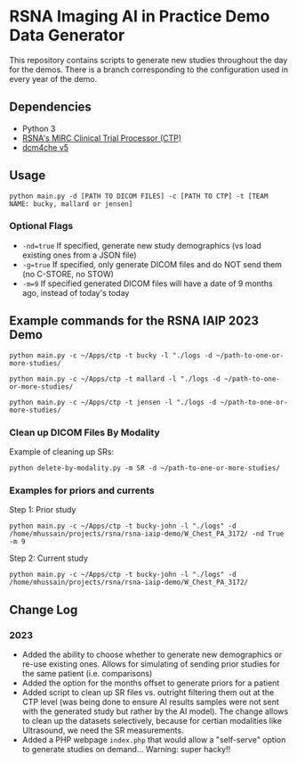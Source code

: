 # RSNA Imaging AI in Practice Demo Data Generator
This repository contains scripts to generate new studies throughout the day for the demos. There is a branch corresponding to the configuration used in every year of the demo.

## Dependencies
* Python 3
* [RSNA's MIRC Clinical Trial Processor (CTP)](https://mircwiki.rsna.org/index.php?title=MIRC_CTP)
* [dcm4che v5](https://sourceforge.net/projects/dcm4che/files/dcm4che3/)

## Usage
```python main.py -d [PATH TO DICOM FILES] -c [PATH TO CTP] -t [TEAM NAME: bucky, mallard or jensen]```

### Optional Flags
  * `-nd=true` If specified, generate new study demographics (vs load existing ones from a JSON file)
  * `-g=true` If specified, only generate DICOM files and do NOT send them (no C-STORE, no STOW)
  * `-m=9` If specified generated DICOM files will have a date of 9 months ago, instead of today's today

## Example commands for the RSNA IAIP 2023 Demo

```buildoutcfg
python main.py -c ~/Apps/ctp -t bucky -l "./logs -d ~/path-to-one-or-more-studies/

python main.py -c ~/Apps/ctp -t mallard -l "./logs -d ~/path-to-one-or-more-studies/

python main.py -c ~/Apps/ctp -t jensen -l "./logs -d ~/path-to-one-or-more-studies/
```

### Clean up DICOM Files By Modality
Example of cleaning up SRs:
```
python delete-by-modality.py -m SR -d ~/path-to-one-or-more-studies/
```

### Examples for priors and currents
Step 1: Prior study
```commandline
python main.py -c ~/Apps/ctp -t bucky-john -l "./logs" -d /home/mhussain/projects/rsna/rsna-iaip-demo/W_Chest_PA_3172/ -nd True -m 9
```

Step 2: Current study
```commandline
python main.py -c ~/Apps/ctp -t bucky-john -l "./logs" -d /home/mhussain/projects/rsna/rsna-iaip-demo/W_Chest_PA_3172/
```

## Change Log
### 2023
  * Added the ability to choose whether to generate new demographics or re-use existing ones. Allows for simulating of sending prior studies for the same patient (i.e. comparisons)
  * Added the option for the months offset to generate priors for a patient
  * Added script to clean up SR files vs. outright filtering them out at the CTP level (was being done to ensure AI results samples were not sent with the generated study but rather by the AI model). The change allows to clean up the datasets selectively, because for certian modalities like Ultrasound, we need the SR measurements.   
  * Added a PHP webpage `index.php` that would allow a "self-serve" option to generate studies on demand... Warning: super hacky!!
